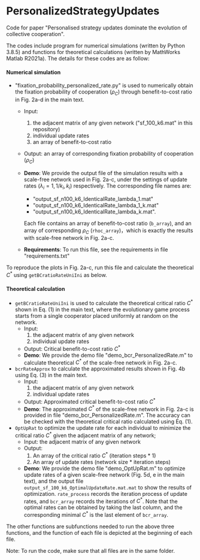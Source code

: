 # PersonalizedStrategyUpdates


Code for paper "Personalised strategy updates dominate the evolution of collective cooperation".

The codes include program for numerical simulations (written by Python 3.8.5) and functions for theoretical calculations (written by MathWorks Matlab R2021a). The details for these codes are as follow:

#### Numerical simulation

- "fixation_probability_personalized_rate.py" is used to numerically obtain the fixation probability of cooperation ($\rho_C$) through benefit-to-cost ratio in Fig. 2a-d in the main text. 

  - Input: 

    1. the adjacent matrix of any given network ("sf_100_k6.mat" in this repository)
    2. individual update rates
    3. an array of benefit-to-cost ratio

  - Output: an array of corresponding fixation probability of cooperation ($\rho_C$)

  - **Demo**: We provide the output file of the simulation results with a scale-free network used in Fig. 2a-c, under the settings of update rates ($\lambda_i=1, 1/k_i, k_i$) respectively. The corresponding file names are:

    - "output_sf_n100_k6_IdenticalRate_lambda_1.mat"
    - "output_sf_n100_k6_IdenticalRate_lambda_1_k.mat"
    - "output_sf_n100_k6_IdenticalRate_lambda_k.mat".

    Each file contains an array of benefit-to-cost ratio (`b_array`), and an array of corresponding $\rho_C$ (`rhoc_array`)，which is exactly the results with scale-free network in Fig. 2a-c. 
   - **Requirements**: To run this file, see the requirements in file "requirements.txt"

 To reproduce the plots in Fig. 2a-c, run this file and calculate the theoretical $C^*$ using `getBCratioRateUniIni` as below. 


#### Theoretical calculation

- `getBCratioRateUniIni`  is used to calculate the theoretical critical ratio $C^*$ shown in Eq. (1) in the main text, where the evolutionary game process starts from a single cooperator placed uniformly at random on the network.
  - Input: 
    1. the adjacent matrix of any given network
    2. individual update rates
  - Output: Critical benefit-to-cost ratio $C^*$
  - **Demo**: We provide the demo file "demo_bcr_PersonalizedRate.m" to calculate theoretical $C^*$ of the scale-free network in Fig. 2a-c. 
- `bcrRateApprox` to calculate the approximated results shown in Fig. 4b using Eq. (3)  in the main text. 
  - Input: 
    1. the adjacent matrix of any given network
    2. individual update rates
  - Output: Approximated critical benefit-to-cost ratio $C^*$ 
  - **Demo**: The approximated $C^*$ of the scale-free network in Fig. 2a-c is provided in file "demo_bcr_PersonalizedRate.m".  The accuracy can be checked with the theoretical critical ratio calculated using Eq. (1).
- `OptUpRat` to optimize the update rate for each individual to minimize the critical ratio $C^*$  given the adjacent matrix of any network;
  - Input: the adjacent matrix of any given network
  - Output: 
    1. An array of the critical ratio $C^*$ (iteration steps * 1)
    2. An array of update rates (network size * iteration steps)
  - **Demo**: We provide the demo file "demo_OptUpRat.m" to optimize update rates of a given scale-free network (Fig. 5d, e in the main text), and the output file `output_sf_100_k6_OptimalUpdateRate.mat.mat` to show the results of optimization.  `rate_process` records the iteration process of update rates, and `bcr_array` records the iterations of  $C^*$. Note that the optimal rates can be obtained by taking the last column, and the corresponding minimal  $C^*$ is the last element of `bcr_array`.


The other functions are subfunctions needed to run the above three functions, and the function of each file is depicted at the beginning of each file.



Note: To run the code, make sure that all files are in the same folder.

